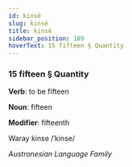 ```yaml
---
id: kinsë
slug: kinsë
title: kinsë
sidebar_position: 189
hoverText: 15 fifteen § Quantity
---
```


### 15 fifteen § Quantity

**Verb**: to be fifteen

**Noun**: fifteen

**Modifier**: fifteenth

Waray kinse /ˈkinse/

*Austronesian Language Family*